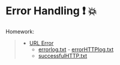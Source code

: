 # Error Handling :exclamation: :boom:

Homework:
> - [URL Error](urllib_error.py)
>   - [errorlog.txt](errorlog.txt)
    - [errorHTTPlog.txt](errorHTTPlog.txt)
>   - [successfulHTTP.txt](successfulHTTP.txt)